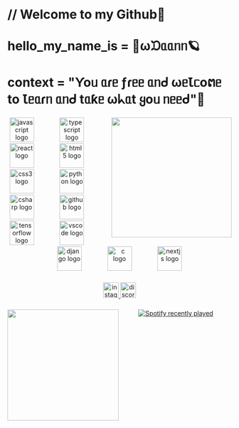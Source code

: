 <h1 align="left">// Welcome to my Github🌠<br><br>hello_my_name_is = 🌊ωᙃᥲᥲᥒᥒ🪐<br><br>context = "Ƴoᥙ ᥲɾᥱ ƒɾᥱᥱ ᥲᥒᑯ ωᥱꙆᥴoຕᥱ to Ꙇᥱᥲɾᥒ ᥲᥒᑯ tᥲƙᥱ ωᖾᥲt ყoᥙ ᥒᥱᥱᑯ"🌌</h1>

###

<img align="right" height="270" src="https://media.tenor.com/ssUL40bEJYoAAAAM/dr-stone-senku-ishigami.gif"  />

###

<div align="center">
  <img src="https://cdn.jsdelivr.net/gh/devicons/devicon/icons/javascript/javascript-original.svg" height="55" alt="javascript logo"  />
  <img width="50" />
  <img src="https://cdn.jsdelivr.net/gh/devicons/devicon/icons/typescript/typescript-original.svg" height="55" alt="typescript logo"  />
  <img width="50" />
  <img src="https://cdn.jsdelivr.net/gh/devicons/devicon/icons/react/react-original.svg" height="55" alt="react logo"  />
  <img width="50" />
  <img src="https://cdn.jsdelivr.net/gh/devicons/devicon/icons/html5/html5-original.svg" height="55" alt="html5 logo"  />
  <img width="50" />
  <img src="https://cdn.jsdelivr.net/gh/devicons/devicon/icons/css3/css3-original.svg" height="55" alt="css3 logo"  />
  <img width="50" />
  <img src="https://cdn.jsdelivr.net/gh/devicons/devicon/icons/python/python-original.svg" height="55" alt="python logo"  />
  <img width="50" />
  <img src="https://cdn.jsdelivr.net/gh/devicons/devicon/icons/csharp/csharp-original.svg" height="55" alt="csharp logo"  />
  <img width="50" />
  <img src="https://cdn.jsdelivr.net/gh/devicons/devicon/icons/github/github-original.svg" height="55" alt="github logo"  />
  <img width="50" />
  <img src="https://cdn.jsdelivr.net/gh/devicons/devicon/icons/tensorflow/tensorflow-original.svg" height="55" alt="tensorflow logo"  />
  <img width="50" />
  <img src="https://cdn.jsdelivr.net/gh/devicons/devicon/icons/vscode/vscode-original.svg" height="55" alt="vscode logo"  />
  <img width="50" />
  <img src="https://cdn.jsdelivr.net/gh/devicons/devicon/icons/django/django-plain.svg" height="55" alt="django logo"  />
  <img width="50" />
  <img src="https://cdn.jsdelivr.net/gh/devicons/devicon/icons/c/c-original.svg" height="55" alt="c logo"  />
  <img width="50" />
  <img src="https://cdn.jsdelivr.net/gh/devicons/devicon/icons/nextjs/nextjs-original.svg" height="55" alt="nextjs logo"  />
</div>

###

<div align="center">
  <a href="https://www.instagram.com/wdaann?igsh=MXN2cHJhbndqOGFlZA==" target="_blank">
    <img src="https://img.shields.io/static/v1?message=Instagram&logo=instagram&label=&color=E4405F&logoColor=white&labelColor=&style=for-the-badge" height="35" alt="instagram logo"  />
  </a>
  <a href="https://discord.com/users/wdaann" target="_blank">
    <img src="https://img.shields.io/static/v1?message=Discord&logo=discord&label=&color=7289DA&logoColor=white&labelColor=&style=for-the-badge" height="35" alt="discord logo"  />
  </a>
</div>

###

<img align="left" height="250" src="https://i.pinimg.com/originals/d1/01/a9/d101a9b5c1615edd1d938566e603df9f.gif"  />

###

<div align="center">
  <a href="https://open.spotify.com/user/5crifeslnbm7ixkvwt9v1sohm">
    <img src="https://spotify-recently-played-readme.vercel.app/api?user=5crifeslnbm7ixkvwt9v1sohm&count=5" alt="Spotify recently played"  />
  </a>
</div>

###
